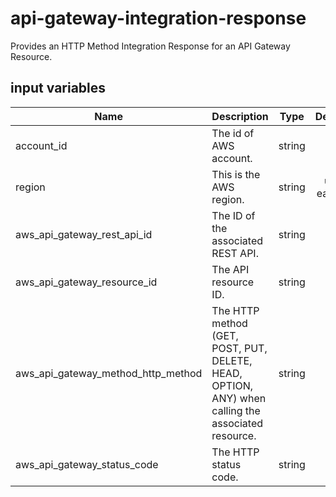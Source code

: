 # api-gateway-integration-response

Provides an HTTP Method Integration Response for an API Gateway Resource.

## input variables

| Name | Description | Type | Default | Required |
|------|-------------|:----:|:-----:|:-----:|
|account_id|The id of AWS account.|string||Yes|
|region|This is the AWS region.|string|us-east-1|Yes|
|aws_api_gateway_rest_api_id|The ID of the associated REST API.|string||Yes|
|aws_api_gateway_resource_id|The API resource ID.|string||Yes|
|aws_api_gateway_method_http_method|The HTTP method (GET, POST, PUT, DELETE, HEAD, OPTION, ANY) when calling the associated resource.|string||Yes|
|aws_api_gateway_status_code|The HTTP status code.|string||Yes|
